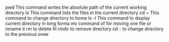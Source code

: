 pwd This command writes the absolute path of the current working directory
ls This command lists the files in the current directory
cd ~ This command to change directory to home
ls -l This command to display current directory in long forma
mv command of for moving one file or rename it
rm to delete fil
rmdir to remove directory
cd -  to change directory to the previous onee
